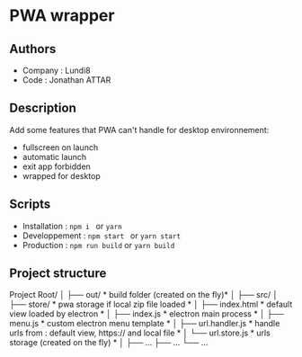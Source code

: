# PWA wrapper

## Authors
- Company : Lundi8
- Code : Jonathan ATTAR

## Description
Add some features that PWA can't handle for desktop environnement:
- fullscreen on launch
- automatic launch
- exit app forbidden
- wrapped for desktop

## Scripts
- Installation : ``` npm i  ``` or  ``` yarn ```
- Developpement : ``` npm start  ``` or  ``` yarn start  ```
- Production : ``` npm run build ``` or ``` yarn build  ```


## Project structure
Project Root/
│
├── out/ * build folder (created on the fly)* 
│
├── src/
│   ├── store/ * pwa storage if local zip file loaded *
│   ├── index.html * default view loaded by electron *
│   ├── index.js * electron main process *
│   ├── menu.js * custom electron menu template *
│   ├── url.handler.js * handle urls from : default view, https:// and local file *
│   └── url.store.js * urls storage (created on the fly) *
│
├── ...
├── ...
└── ...
